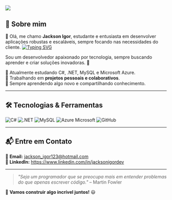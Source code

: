 ![](https://user-images.githubusercontent.com/90236635/232446433-d5540fa2-fe28-4bb8-b929-cdb51fe61336.gif)
---
## 🚀 Sobre mim
👋 Olá, me chamo **Jackson Igor**, estudante e entusiasta em desenvolver aplicações robustas e escaláveis, sempre focando nas necessidades do cliente.
[![Typing SVG](https://readme-typing-svg.demolab.com?font=Fira+Code&size=20&pause=1000&color=36BCF7&width=500&lines=Desenvolvedor+Full-Stack;Apaixonado+por+Tecnologia;Entusiasta+de+Open-Source)](https://git.io/typing-svg)

Sou um desenvolvedor apaixonado por tecnologia, sempre buscando aprender e criar soluções inovadoras. 🚀  

🔹 Atualmente estudando C#, .NET, MySQL e Microsoft Azure.  
🔹 Trabalhando em **projetos pessoais e colaborativos**.  
🔹 Sempre aprendendo algo novo e compartilhando conhecimento.  

---

## 🛠 **Tecnologias & Ferramentas**
  
![C#](https://img.shields.io/badge/C%23-%23239120.svg?style=flat&logo=c-sharp&logoColor=white) 
![.NET](https://img.shields.io/badge/.NET-512BD4?style=flat&logo=dotnet&logoColor=white) 
![MySQL](https://img.shields.io/badge/MySQL-00000F?style=for-the-badge&logo=mysql&logoColor=white)
![Azure Microsoft](https://img.shields.io/badge/Microsoft_Azure-0089D6?style=for-the-badge&logo=microsoft-azure&logoColor=white)
![GitHub](https://img.shields.io/badge/GitHub-100000?style=for-the-badge&logo=github&logoColor=white)

---

## 📬 **Entre em Contato**
📧 **Email:** jackson_igor123@hotmail.com  
💼 **LinkedIn:** https://www.linkedin.com/in/jacksonigordev

---

> _"Seja um programador que se preocupa mais em entender problemas do que apenas escrever código."_ – Martin Fowler 

🚀 **Vamos construir algo incrível juntos!** 😃
